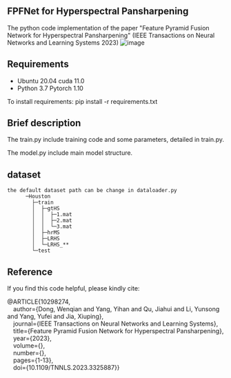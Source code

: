 ## FPFNet for Hyperspectral Pansharpening
The python code implementation of the paper "Feature Pyramid Fusion Network for Hyperspectral Pansharpening" (IEEE Transactions on Neural Networks and Learning Systems 2023)
![image](https://github.com/Jiahuiqu/FPFNet/assets/78287811/f8a138d1-53b4-4ffc-895f-b189b620c5dc)


## Requirements
  * Ubuntu 20.04 cuda 11.0
  * Python 3.7 Pytorch 1.10

To install requirements: pip install -r requirements.txt

## Brief description
The train.py include training code and some parameters, detailed in train.py.

The model.py include main model structure.

## dataset
    the default dataset path can be change in dataloader.py
          ─Houston
            ├─train
            │  ├─gtHS
            │  │  ├─1.mat
            │  │  ├─2.mat
            │  │  └─3.mat
            │  ├─hrMS
            │  ├─LRHS
            │  └─LRHS_**
            └─test


## Reference
If you find this code helpful, please kindly cite:

@ARTICLE{10298274,  
  &emsp;author={Dong, Wenqian and Yang, Yihan and Qu, Jiahui and Li, Yunsong and Yang, Yufei and Jia, Xiuping},  
  &emsp;journal={IEEE Transactions on Neural Networks and Learning Systems},  
  &emsp;title={Feature Pyramid Fusion Network for Hyperspectral Pansharpening},  
  &emsp;year={2023},  
  &emsp;volume={},  
  &emsp;number={},  
  &emsp;pages={1-13},  
  &emsp;doi={10.1109/TNNLS.2023.3325887}}
